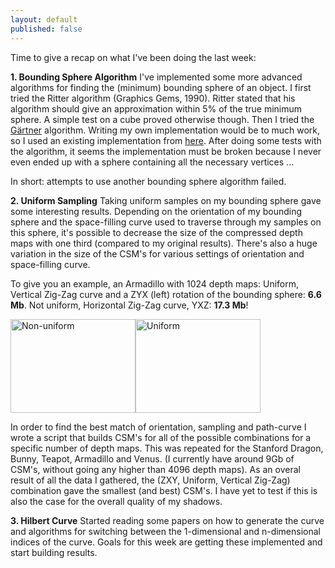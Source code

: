 ```yaml
---
layout: default
published: false
---
```


Time to give a recap on what I've been doing the last week:

<strong>1. Bounding Sphere Algorithm</strong>
I've implemented some more advanced algorithms for finding the (minimum) bounding sphere of an object. I first tried the Ritter algorithm (Graphics Gems, 1990). Ritter stated that his algorithm should give an approximation within 5% of the true minimum sphere. A simple test on a cube proved otherwise though. 
Then I tried the <a href="http://www.inf.ethz.ch/personal/gaertner/texts/own_work/esa99_final.pdf" target="_blank">Gärtner</a> algorithm. Writing my own implementation would be to much work, so I used an existing implementation from <a href="http://www.inf.ethz.ch/personal/gaertner/miniball.html" target="_blank">here</a>. After doing some tests with the algorithm, it seems the implementation must be broken because I never even ended up with a sphere containing all the necessary vertices ...

In short: attempts to use another bounding sphere algorithm failed.

<strong>2. Uniform Sampling</strong>
Taking uniform samples on my bounding sphere gave some interesting results. Depending on the orientation of my bounding sphere and the space-filling curve used to traverse through my samples on this sphere, it's possible to decrease the size of the compressed depth maps with one third (compared to my original results). There's also a huge variation in the size of the CSM's for various settings of orientation and space-filling curve.

To give you an example, an Armadillo with 1024 depth maps:
Uniform, Vertical Zig-Zag curve and a ZYX (left) rotation of the bounding sphere: <strong>6.6 Mb</strong>.
Not uniform, Horizontal Zig-Zag curve, YXZ: <strong>17.3 Mb</strong>!
<div class="aligncenter"><img src="http://www.xaviert.be/uploads/2010/10/100314a.png" alt="Non-uniform" title="Non-uniform" width="200" height="150" class="size-full wp-image-109" /><img src="http://www.xaviert.be/uploads/2010/10/100314b.png" alt="Uniform" title="Uniform" width="200" height="150" class="size-full wp-image-110" /></div>

In order to find the best match of orientation, sampling and path-curve I wrote a script that builds CSM's for all of the possible combinations for a specific number of depth maps. This was repeated for the Stanford Dragon, Bunny, Teapot, Armadillo and Venus. (I currently have around 9Gb of CSM's, without going any higher than 4096 depth maps). As an overal result of all the data I gathered, the (ZXY, Uniform, Vertical Zig-Zag) combination gave the smallest (and best) CSM's. I have yet to test if this is also the case for the overall quality of my shadows.

<strong>3. Hilbert Curve</strong>
Started reading some papers on how to generate the curve and algorithms for switching between the 1-dimensional and n-dimensional indices of the curve. Goals for this week are getting these implemented and start building results.